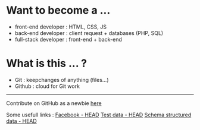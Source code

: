 # Want to become a ...
- front-end developer : HTML, CSS, JS
- back-end developer : client request + databases (PHP, SQL)
- full-stack developer : front-end + back-end

# What is this ... ?
- Git : keepchanges of anything (files...)
- Github : cloud for Git work

-------------------

Contribute on GitHub as a newbie [here](https://www.firsttimersonly.com/)

Some usefull links :
[Facebook - HEAD](https://developers.facebook.com/tools/debug/)
[Test data - HEAD](https://search.google.com/structured-data/testing-tool/u/0/)
[Schema structured data - HEAD](https://raventools.com/site-auditor/seo-guide/schema-structured-data)
